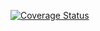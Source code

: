 [![Coverage Status](https://coveralls.io/repos/github/marcosph-hub/modificacion-05-05/badge.svg?branch=main)](https://coveralls.io/github/marcosph-hub/modificacion-05-05?branch=main)